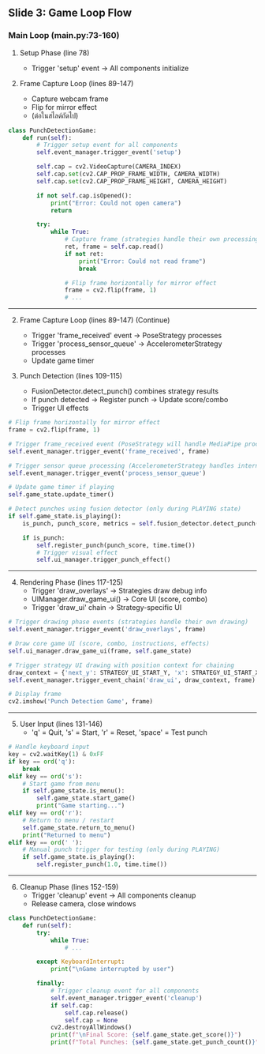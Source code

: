 ## Slide 3: Game Loop Flow

### **Main Loop** (main.py:73-160)

1. Setup Phase (line 78)

   - Trigger 'setup' event → All components initialize

2. Frame Capture Loop (lines 89-147)
   - Capture webcam frame
   - Flip for mirror effect
   - (ต่อในสไลด์ถัดไป)

```python
class PunchDetectionGame:
    def run(self):
        # Trigger setup event for all components
        self.event_manager.trigger_event('setup')

        self.cap = cv2.VideoCapture(CAMERA_INDEX)
        self.cap.set(cv2.CAP_PROP_FRAME_WIDTH, CAMERA_WIDTH)
        self.cap.set(cv2.CAP_PROP_FRAME_HEIGHT, CAMERA_HEIGHT)

        if not self.cap.isOpened():
            print("Error: Could not open camera")
            return

        try:
            while True:
                # Capture frame (strategies handle their own processing)
                ret, frame = self.cap.read()
                if not ret:
                    print("Error: Could not read frame")
                    break

                # Flip frame horizontally for mirror effect
                frame = cv2.flip(frame, 1)
                # ...
```

---

2. Frame Capture Loop (lines 89-147) (Continue)

   - Trigger 'frame_received' event → PoseStrategy processes
   - Trigger 'process_sensor_queue' → AccelerometerStrategy processes
   - Update game timer

3. Punch Detection (lines 109-115)
   - FusionDetector.detect_punch() combines strategy results
   - If punch detected → Register punch → Update score/combo
   - Trigger UI effects

```python
# Flip frame horizontally for mirror effect
frame = cv2.flip(frame, 1)

# Trigger frame_received event (PoseStrategy will handle MediaPipe processing)
self.event_manager.trigger_event('frame_received', frame)

# Trigger sensor queue processing (AccelerometerStrategy handles internally)
self.event_manager.trigger_event('process_sensor_queue')

# Update game timer if playing
self.game_state.update_timer()

# Detect punches using fusion detector (only during PLAYING state)
if self.game_state.is_playing():
    is_punch, punch_score, metrics = self.fusion_detector.detect_punch()

    if is_punch:
        self.register_punch(punch_score, time.time())
        # Trigger visual effect
        self.ui_manager.trigger_punch_effect()
```

---

4. Rendering Phase (lines 117-125)
   - Trigger 'draw_overlays' → Strategies draw debug info
   - UIManager.draw_game_ui() → Core UI (score, combo)
   - Trigger 'draw_ui' chain → Strategy-specific UI

```python
# Trigger drawing phase events (strategies handle their own drawing)
self.event_manager.trigger_event('draw_overlays', frame)

# Draw core game UI (score, combo, instructions, effects)
self.ui_manager.draw_game_ui(frame, self.game_state)

# Trigger strategy UI drawing with position context for chaining
draw_context = {'next_y': STRATEGY_UI_START_Y, 'x': STRATEGY_UI_START_X}
self.event_manager.trigger_event_chain('draw_ui', draw_context, frame)

# Display frame
cv2.imshow('Punch Detection Game', frame)
```

---

5. User Input (lines 131-146)
   - 'q' = Quit, 's' = Start, 'r' = Reset, 'space' = Test punch

```python
# Handle keyboard input
key = cv2.waitKey(1) & 0xFF
if key == ord('q'):
    break
elif key == ord('s'):
    # Start game from menu
    if self.game_state.is_menu():
        self.game_state.start_game()
        print("Game starting...")
elif key == ord('r'):
    # Return to menu / restart
    self.game_state.return_to_menu()
    print("Returned to menu")
elif key == ord(' '):
    # Manual punch trigger for testing (only during PLAYING)
    if self.game_state.is_playing():
        self.register_punch(1.0, time.time())
```

---

6. Cleanup Phase (lines 152-159)
   - Trigger 'cleanup' event → All components cleanup
   - Release camera, close windows

```python
class PunchDetectionGame:
    def run(self):
        try:
            while True:
                # ...

        except KeyboardInterrupt:
            print("\nGame interrupted by user")

        finally:
            # Trigger cleanup event for all components
            self.event_manager.trigger_event('cleanup')
            if self.cap:
                self.cap.release()
                self.cap = None
            cv2.destroyAllWindows()
            print(f"\nFinal Score: {self.game_state.get_score()}")
            print(f"Total Punches: {self.game_state.get_punch_count()}")
```
